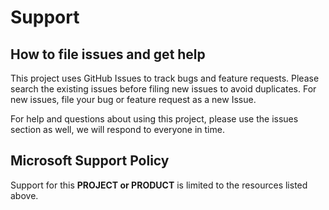 
# Support

## How to file issues and get help  

This project uses GitHub Issues to track bugs and feature requests. Please search the existing 
issues before filing new issues to avoid duplicates.  For new issues, file your bug or 
feature request as a new Issue.

For help and questions about using this project, please use the issues section as well, we will respond to everyone in time.

## Microsoft Support Policy  

Support for this **PROJECT or PRODUCT** is limited to the resources listed above.
